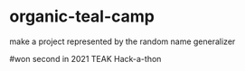 # organic-teal-camp
make a project represented by the random name generalizer

#won second in 2021 TEAK Hack-a-thon
